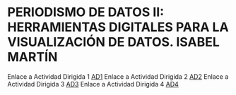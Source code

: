 # PERIODISMO DE DATOS II: HERRAMIENTAS DIGITALES PARA LA VISUALIZACIÓN DE DATOS. ISABEL MARTÍN

Enlace a Actividad Dirigida 1 [AD1](AD1.md)
Enlace a Actividad Dirigida 2 [AD2](actividad-dirigida-2.md)
Enlace a Actividad Dirigida 3 [AD3](AD3-api-covid19-pandas.md)
Enlace a Actividad Dirigida 4 [AD4](AD4_api-pandas-folium.md)
